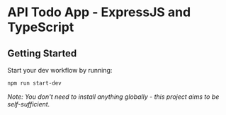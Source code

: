 # API Todo App - ExpressJS and TypeScript

## Getting Started

Start your dev workflow by running:

```bash
npm run start-dev
```

_Note: You don't need to install anything globally - this project aims to be self-sufficient._